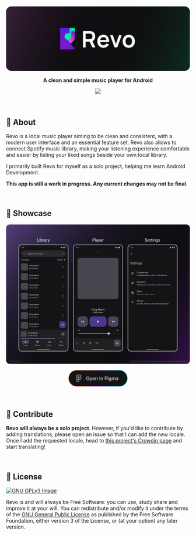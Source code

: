 ![Revo Music Player Header](https://raw.githubusercontent.com/meltmeltix/Revo/master/github/RevoLogoHeader.png)

<p align="center">
<strong>A clean and simple music player for Android</strong>
</p>

<p align="center">
  <a title="Crowdin" target="_blank" href="https://crowdin.com/project/revoplayer">
    <img src="https://badges.crowdin.net/revoplayer/localized.svg">
  </a>
</p>

<br>

## 🤔 About
Revo is a local music player aiming to be clean and consistent, with a modern user interface and an essential feature set. Revo also allows to connect Spotify music library, making your listening experience comfortable and easier by listing your liked songs beside your own local library.

I primarily built Revo for myself as a solo project, helping me learn Android Development.

**This app is still a work in progress. Any current changes may not be final.**

<br>

## 📱 Showcase
![Revo Music Player Showcase](https://raw.githubusercontent.com/meltmeltix/Revo/master/github/PrototypeShowcase.png)

<p align="center">
	<a href="https://www.figma.com/file/yfl85VV276HKtSZzOFg2LL/Revo?type=design&mode=design&t=9lYqlAAbjTT4ICVw-1">
		<img src="https://raw.githubusercontent.com/meltmeltix/Revo/master/github/OpenInFigmaButton.png" height="45"/>
	</a>
</p>

<br>

## 🤝 Contribute
**Revo will always be a solo project**. 
However, if you'd like to contribute by adding translations, please open an issue so that I can add the new locale.
Once I add the requested locale, head to [this project's Crowdin page](https://crowdin.com/project/revoplayer) and start translating!

<br>

## 📜 License
[![GNU GPLv3 Image](https://www.gnu.org/graphics/gplv3-127x51.png)](http://www.gnu.org/licenses/gpl-3.0.en.html)

Revo is and will always be Free Software: you can use, study share and improve it at your
will. You can redistribute and/or modify it under the terms of the
[GNU General Public License](https://www.gnu.org/licenses/gpl.html) as
published by the Free Software Foundation, either version 3 of the License, or
(at your option) any later version.
